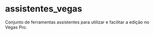 # assistentes_vegas
Conjunto de ferramentas assistentes para utilizar e facilitar a edição no Vegas Pro.
